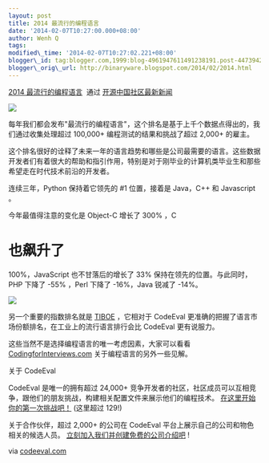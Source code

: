 ```yaml
--- 
layout: post 
title: 2014 最流行的编程语言 
date: '2014-02-07T10:27:00.000+08:00' 
author: Wenh Q
tags:
modified\_time: '2014-02-07T10:27:02.221+08:00' 
blogger\_id: tag:blogger.com,1999:blog-4961947611491238191.post-4473942536156361309
blogger\_orig\_url: http://binaryware.blogspot.com/2014/02/2014.html
---
```

[2014
最流行的编程语言](http://www.oschina.net/news/48495/best-programming-language-jobs)  通过
[开源中国社区最新新闻](http://www.oschina.net/?from=rss)





![](https://images-blogger-opensocial.googleusercontent.com/gadgets/proxy?url=http%3A%2F%2Fstatic.oschina.net%2Fuploads%2Fspace%2F2014%2F0204%2F104244_aRzG_865233.jpg&container=blogger&gadget=a&rewriteMime=image%2F*)



每年我们都会发布"最流行的编程语言"，这个排名是基于上千个数据点得出的，我们通过收集处理超过
100,000+ 编程测试的结果和挑战了超过 2,000+ 的雇主。



这个排名很好的诠释了未来一年的语言趋势和哪些是公司最需要的语言。这些数据开发者们有着很大的帮助和指引作用，特别是对于刚毕业的计算机类毕业生和那些希望走在时代技术前沿的开发者。



连续三年，Python 保持着它领先的 
#1 位置，接着是 Java，C++ 和 Javascript
。



今年最值得注意的变化是 Object-C 增长了 300% ，C
# 也飙升了
100%，JavaScript 也不甘落后的增长了 33% 保持在领先的位置。与此同时，PHP
下降了 -55% ，Perl 下降了 -16%，Java 锐减了 -14%。



![](https://images-blogger-opensocial.googleusercontent.com/gadgets/proxy?url=http%3A%2F%2Fstatic.oschina.net%2Fuploads%2Fspace%2F2014%2F0204%2F090019_AuQ3_865233.png&container=blogger&gadget=a&rewriteMime=image%2F*)



另一个重要的指数排名就是
[TIBOE](http://www.tiobe.com/index.php/content/paperinfo/tpci/index.html)
，它相对于 CodeEval
更准确的把握了语言市场份额排名，在工业上的流行语言排行会比 CodeEval
更有说服力。



这些当然不是选择编程语言的唯一考虑因素，大家可以看看
[CodingforInterviews.com](http://blog.codingforinterviews.com/best-programming-language-jobs/)
关于编程语言的另外一些见解。



关于 CodeEval



CodeEval 是唯一的拥有超过 24,000+
竞争开发者的社区，社区成员可以互相竞争，跟他们的朋友挑战，构建相关配置文件来展示他们的编程技术。
[在这里开始你的第一次挑战吧！](https://www.codeeval.com/accounts/register/new/?reg_profile=normal_user)
(这里超过 129!)



关于合作伙伴，超过 2,000+ 的公司在 CodeEval
平台上展示自己的公司和物色相关的候选人员。
[立刻加入我们并创建免费的公司介绍吧](https://www.codeeval.com/accounts/register/new/?reg_profile=employer)
!



via [codeeval.com](http://blog.codeeval.com/2014#.UvAz_bR5dvB)

